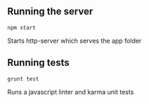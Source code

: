 ## Running the server
```
npm start
```
Starts http-server which serves the app folder

## Running tests
```
grunt test
```
Runs a javascript linter and karma unit tests
